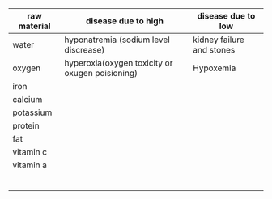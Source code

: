 | raw material | disease due to high                             | disease due to low        |
| ------------ | ----------------------------------------------- | ------------------------- |
| water        | hyponatremia (sodium level discrease)           | kidney failure and stones |
| oxygen       | hyperoxia(oxygen toxicity or oxugen poisioning) | Hypoxemia                 |
| iron         |                                                 |                           |
| calcium      |                                                 |                           |
| potassium    |                                                 |                           |
| protein      |                                                 |                           |
| fat          |                                                 |                           |
| vitamin c    |                                                 |                           |
| vitamin a    |                                                 |                           |
|              |                                                 |                           |
|              |                                                 |                           |
|              |                                                 |                           |
|              |                                                 |                           |
|              |                                                 |                           |
|              |                                                 |                           |
